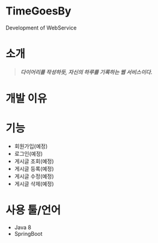 # TimeGoesBy
Development of WebService

# 소개
> ##### 다이어리를 작성하듯, 자신의 하루를 기록하는 웹 서비스이다.

# 개발 이유
> ##### 

# 기능
+ 회원가입(예정)
+ 로그인(예정)
+ 게시글 조회(예정)
+ 게시글 등록(예정)
+ 게시글 수정(예정)
+ 게시글 삭제(예정)

# 사용 툴/언어
+ Java 8
+ SpringBoot
